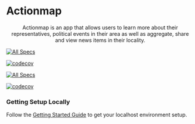 # Actionmap

<div style="text-align: center;">

Actionmap is an app that allows users to learn more about their representatives,
political events in their area as well as aggregate, share and view news items in their locality.

</div>

<!-- TODO: Update these for your repo! -->
[![All Specs](https://github.com/cs169/fa23-chips-10.5-61/actions/workflows/specs.yml/badge.svg)](https://github.com/cs169/fa23-chips-10.5-61/actions) 

[![codecov](https://codecov.io/github/cs169/fa23-chips-10.5-61/graph/badge.svg?token=qRpZnZN3QQ)](https://codecov.io/github/cs169/fa23-chips-10.5-61/tree/master)


[![All Specs](https://github.com/saasbook/hw-agile-iterations/actions/workflows/specs.yml/badge.svg)](https://github.com/saasbook/hw-agile-iterations/actions/workflows/specs.yml)

[![codecov](https://codecov.io/gh/saasbook/hw-agile-iterations/branch/master/graph/badge.svg?token=SGYCvQX4Us)](https://codecov.io/gh/saasbook/hw-agile-iterations)

### Getting Setup Locally

Follow the [Getting Started Guide](./docs/01-getting-started.md) to get your localhost environment setup.
